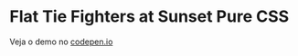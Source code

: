 Flat Tie Fighters at Sunset Pure CSS
=======================================


Veja o demo no [codepen.io](http://codepen.io/hjdesigner/pen/ozjQrk)
